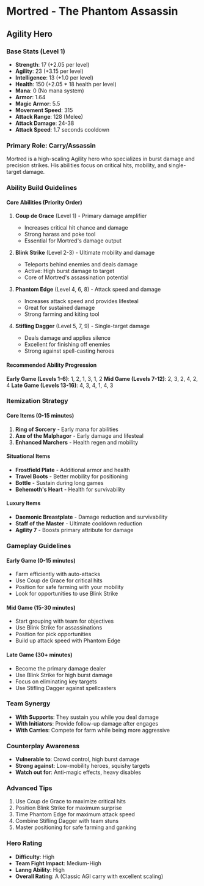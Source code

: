 # Mortred - The Phantom Assassin
## Agility Hero

### Base Stats (Level 1)
- **Strength**: 17 (+2.05 per level)
- **Agility**: 23 (+3.15 per level)
- **Intelligence**: 13 (+1.0 per level)
- **Health**: 150 (+2.05 * 18 health per level)
- **Mana**: 0 (No mana system)
- **Armor**: 1.64
- **Magic Armor**: 5.5
- **Movement Speed**: 315
- **Attack Range**: 128 (Melee)
- **Attack Damage**: 24-38
- **Attack Speed**: 1.7 seconds cooldown

### Primary Role: Carry/Assassin
Mortred is a high-scaling Agility hero who specializes in burst damage and precision strikes. His abilities focus on critical hits, mobility, and single-target damage.

### Ability Build Guidelines

#### Core Abilities (Priority Order)
1. **Coup de Grace** (Level 1) - Primary damage amplifier
   - Increases critical hit chance and damage
   - Strong harass and poke tool
   - Essential for Mortred's damage output

2. **Blink Strike** (Level 2-3) - Ultimate mobility and damage
   - Teleports behind enemies and deals damage
   - Active: High burst damage to target
   - Core of Mortred's assassination potential

3. **Phantom Edge** (Level 4, 6, 8) - Attack speed and damage
   - Increases attack speed and provides lifesteal
   - Great for sustained damage
   - Strong farming and kiting tool

4. **Stifling Dagger** (Level 5, 7, 9) - Single-target damage
   - Deals damage and applies silence
   - Excellent for finishing off enemies
   - Strong against spell-casting heroes

#### Recommended Ability Progression
**Early Game (Levels 1-6)**: 1, 2, 1, 3, 1, 2
**Mid Game (Levels 7-12)**: 2, 3, 2, 4, 2, 4
**Late Game (Levels 13-16)**: 4, 3, 4, 1, 4, 3

### Itemization Strategy

#### Core Items (0-15 minutes)
1. **Ring of Sorcery** - Early mana for abilities
2. **Axe of the Malphagor** - Early damage and lifesteal
3. **Enhanced Marchers** - Health regen and mobility

#### Situational Items
- **Frostfield Plate** - Additional armor and health
- **Travel Boots** - Better mobility for positioning
- **Bottle** - Sustain during long games
- **Behemoth's Heart** - Health for survivability

#### Luxury Items
- **Daemonic Breastplate** - Damage reduction and survivability
- **Staff of the Master** - Ultimate cooldown reduction
- **Agility 7** - Boosts primary attribute for damage

### Gameplay Guidelines

#### Early Game (0-15 minutes)
- Farm efficiently with auto-attacks
- Use Coup de Grace for critical hits
- Position for safe farming with your mobility
- Look for opportunities to use Blink Strike

#### Mid Game (15-30 minutes)
- Start grouping with team for objectives
- Use Blink Strike for assassinations
- Position for pick opportunities
- Build up attack speed with Phantom Edge

#### Late Game (30+ minutes)
- Become the primary damage dealer
- Use Blink Strike for high burst damage
- Focus on eliminating key targets
- Use Stifling Dagger against spellcasters

### Team Synergy
- **With Supports**: They sustain you while you deal damage
- **With Initiators**: Provide follow-up damage after engages
- **With Carries**: Compete for farm while being more aggressive

### Counterplay Awareness
- **Vulnerable to**: Crowd control, high burst damage
- **Strong against**: Low-mobility heroes, squishy targets
- **Watch out for**: Anti-magic effects, heavy disables

### Advanced Tips
1. Use Coup de Grace to maximize critical hits
2. Position Blink Strike for maximum surprise
3. Time Phantom Edge for maximum attack speed
4. Combine Stifling Dagger with team stuns
5. Master positioning for safe farming and ganking

### Hero Rating
- **Difficulty**: High
- **Team Fight Impact**: Medium-High
- **Lanng Ability**: High
- **Overall Rating**: A (Classic AGI carry with excellent scaling)
